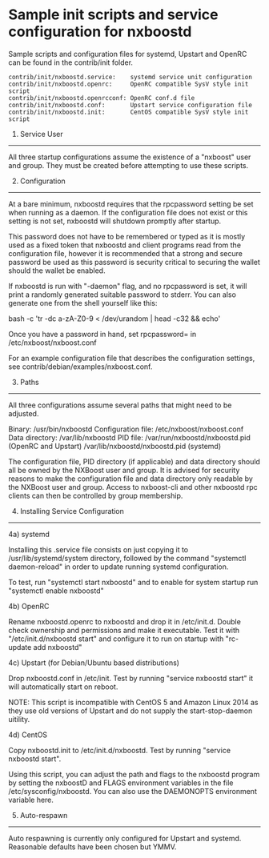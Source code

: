 Sample init scripts and service configuration for nxboostd
==========================================================

Sample scripts and configuration files for systemd, Upstart and OpenRC
can be found in the contrib/init folder.

    contrib/init/nxboostd.service:    systemd service unit configuration
    contrib/init/nxboostd.openrc:     OpenRC compatible SysV style init script
    contrib/init/nxboostd.openrcconf: OpenRC conf.d file
    contrib/init/nxboostd.conf:       Upstart service configuration file
    contrib/init/nxboostd.init:       CentOS compatible SysV style init script

1. Service User
---------------------------------

All three startup configurations assume the existence of a "nxboost" user
and group.  They must be created before attempting to use these scripts.

2. Configuration
---------------------------------

At a bare minimum, nxboostd requires that the rpcpassword setting be set
when running as a daemon.  If the configuration file does not exist or this
setting is not set, nxboostd will shutdown promptly after startup.

This password does not have to be remembered or typed as it is mostly used
as a fixed token that nxboostd and client programs read from the configuration
file, however it is recommended that a strong and secure password be used
as this password is security critical to securing the wallet should the
wallet be enabled.

If nxboostd is run with "-daemon" flag, and no rpcpassword is set, it will
print a randomly generated suitable password to stderr.  You can also
generate one from the shell yourself like this:

bash -c 'tr -dc a-zA-Z0-9 < /dev/urandom | head -c32 && echo'

Once you have a password in hand, set rpcpassword= in /etc/nxboost/nxboost.conf

For an example configuration file that describes the configuration settings,
see contrib/debian/examples/nxboost.conf.

3. Paths
---------------------------------

All three configurations assume several paths that might need to be adjusted.

Binary:              /usr/bin/nxboostd
Configuration file:  /etc/nxboost/nxboost.conf
Data directory:      /var/lib/nxboostd
PID file:            /var/run/nxboostd/nxboostd.pid (OpenRC and Upstart)
                     /var/lib/nxboostd/nxboostd.pid (systemd)

The configuration file, PID directory (if applicable) and data directory
should all be owned by the NXBoost user and group.  It is advised for security
reasons to make the configuration file and data directory only readable by the
NXBoost user and group.  Access to nxboost-cli and other nxboostd rpc clients
can then be controlled by group membership.

4. Installing Service Configuration
-----------------------------------

4a) systemd

Installing this .service file consists on just copying it to
/usr/lib/systemd/system directory, followed by the command
"systemctl daemon-reload" in order to update running systemd configuration.

To test, run "systemctl start nxboostd" and to enable for system startup run
"systemctl enable nxboostd"

4b) OpenRC

Rename nxboostd.openrc to nxboostd and drop it in /etc/init.d.  Double
check ownership and permissions and make it executable.  Test it with
"/etc/init.d/nxboostd start" and configure it to run on startup with
"rc-update add nxboostd"

4c) Upstart (for Debian/Ubuntu based distributions)

Drop nxboostd.conf in /etc/init.  Test by running "service nxboostd start"
it will automatically start on reboot.

NOTE: This script is incompatible with CentOS 5 and Amazon Linux 2014 as they
use old versions of Upstart and do not supply the start-stop-daemon uitility.

4d) CentOS

Copy nxboostd.init to /etc/init.d/nxboostd. Test by running "service nxboostd start".

Using this script, you can adjust the path and flags to the nxboostd program by
setting the nxboostD and FLAGS environment variables in the file
/etc/sysconfig/nxboostd. You can also use the DAEMONOPTS environment variable here.

5. Auto-respawn
-----------------------------------

Auto respawning is currently only configured for Upstart and systemd.
Reasonable defaults have been chosen but YMMV.
